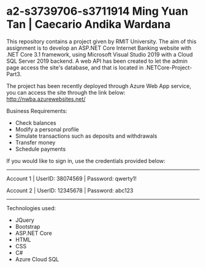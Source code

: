 # a2-s3739706-s3711914     Ming Yuan Tan | Caecario Andika Wardana 

This repository contains a project given by RMIT University. The aim of this assignment is to develop an ASP.NET Core Internet Banking website with .NET Core 3.1 framework, using Microsoft Visual Studio 2019 with a Cloud SQL Server 2019 backend. A web API has been created to let the admin page access the site's database, and that is located in .NETCore-Project-Part3. 

The project has been recently deployed through Azure Web App service, you can access the site through the link below: 
http://nwba.azurewebsites.net/

Business Requirements: 
- Check balances 
- Modify a personal profile 
- Simulate transactions such as deposits and withdrawals 
- Transfer money 
- Schedule payments 

If you would like to sign in, use the credentials provided below: 

------------------------------------------------------------------

Account 1 | UserID: 38074569 | Password: qwerty1!

Account 2 | UserID: 12345678 | Password: abc123

------------------------------------------------------------------

Technologies used: 
- JQuery 
- Bootstrap 
- ASP.NET Core 
- HTML 
- CSS 
- C# 
- Azure Cloud SQL 
